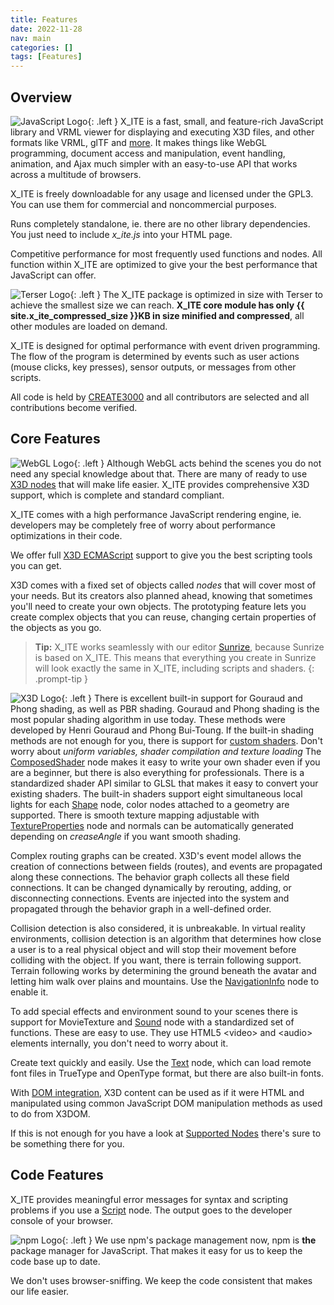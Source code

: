 ```yaml
---
title: Features
date: 2022-11-28
nav: main
categories: []
tags: [Features]
---
```

## Overview

![JavaScript Logo](/assets/img/features/javascript.png){: .left }
X_ITE is a fast, small, and feature-rich JavaScript library and VRML viewer for displaying and executing X3D files, and other formats like VRML, glTF and [more](/x_ite/#supported-file-formats). It makes things like WebGL programming, document access and manipulation, event handling, animation, and Ajax much simpler with an easy-to-use API that works across a multitude of browsers.

X_ITE is freely downloadable for any usage and licensed under the GPL3. You can use them for commercial and noncommercial purposes.

Runs completely standalone, ie. there are no other library dependencies. You just need to include *x_ite.js* into your HTML page.

Competitive performance for most frequently used functions and nodes. All function within X_ITE are optimized to give your the best performance that JavaScript can offer.

![Terser Logo](/assets/img/features/terser.png){: .left }
The X_ITE package is optimized in size with Terser to achieve the smallest size we can reach. **X_ITE core module has only {{ site.x_ite_compressed_size }}KB in size minified and compressed**, all other modules are loaded on demand.

X_ITE is designed for optimal performance with event driven programming. The flow of the program is determined by events such as user actions (mouse clicks, key presses), sensor outputs, or messages from other scripts.

All code is held by [CREATE3000](https://github.com/create3000) and all contributors are selected and all contributions become verified.

## Core Features

![WebGL Logo](/assets/img/features/webgl.png){: .left }
Although WebGL acts behind the scenes you do not need any special knowledge about that. There are many of ready to use [X3D nodes](/x_ite/supported-nodes/) that will make life easier. X_ITE provides comprehensive X3D support, which is complete and standard compliant.

X_ITE comes with a high performance JavaScript rendering engine, ie. developers may be completely free of worry about performance optimizations in their code.

We offer full [X3D ECMAScript](/x_ite/reference/ecmascript-object-and-function-definitions/) support to give you the best scripting tools you can get.

X3D comes with a fixed set of objects called *nodes* that will cover most of your needs. But its creators also planned ahead, knowing that sometimes you'll need to create your own objects. The prototyping feature lets you create complex objects that you can reuse, changing certain properties of the objects as you go.

>**Tip:** X_ITE works seamlessly with our editor [Sunrize](/sunrize/), because Sunrize is based on X_ITE. This means that everything you create in Sunrize will look exactly the same in X_ITE, including scripts and shaders.
{: .prompt-tip }

![X3D Logo](/assets/img/features/x3d.png){: .left }
There is excellent built-in support for Gouraud and Phong shading, as well as PBR shading. Gouraud and Phong shading is the most popular shading algorithm in use today. These methods were developed by Henri Gouraud and Phong Bui-Toung. If the built-in shading methods are not enough for you, there is support for [custom shaders](/x_ite/custom-shaders/). Don't worry about *uniform variables, shader compilation and texture loading* The [ComposedShader](/x_ite/components/shaders/composedshader/) node makes it easy to write your own shader even if you are a beginner, but there is also everything for professionals. There is a standardized shader API similar to GLSL that makes it easy to convert your existing shaders. The built-in shaders support eight simultaneous local lights for each [Shape](/x_ite/components/shape/shape/) node, color nodes attached to a geometry are supported. There is smooth texture mapping adjustable with [TextureProperties](/x_ite/components/texturing/textureproperties/) node and normals can be automatically generated depending on *creaseAngle* if you want smooth shading.

Complex routing graphs can be created. X3D's event model allows the creation of connections between fields (routes), and events are propagated along these connections. The behavior graph collects all these field connections. It can be changed dynamically by rerouting, adding, or disconnecting connections. Events are injected into the system and propagated through the behavior graph in a well-defined order.

Collision detection is also considered, it is unbreakable. In virtual reality environments, collision detection is an algorithm that determines how close a user is to a real physical object and will stop their movement before colliding with the object. If you want, there is terrain following support. Terrain following works by determining the ground beneath the avatar and letting him walk over plains and mountains. Use the [NavigationInfo](/x_ite/components/navigation/navigationinfo/) node to enable it.

To add special effects and environment sound to your scenes there is support for MovieTexture and [Sound](/x_ite/components/sound/sound/) node with a standardized set of functions. These are easy to use. They use HTML5 \<video\> and \<audio\> elements internally, you don't need to worry about it.

Create text quickly and easily. Use the [Text](/x_ite/components/text/text/) node, which can load remote font files in TrueType and OpenType format, but there are also built-in fonts.

With [DOM integration](/x_ite/dom-integration/), X3D content can be used as if it were HTML and manipulated using common JavaScript DOM manipulation methods as used to do from X3DOM.

If this is not enough for you have a look at [Supported Nodes](/x_ite/supported-nodes/) there's sure to be something there for you.

## Code Features

X_ITE provides meaningful error messages for syntax and scripting problems if you use a [Script](/x_ite/components/scripting/script/) node. The output goes to the developer console of your browser.

![npm Logo](/assets/img/features/npm.png){: .left }
We use npm's package management now, npm is **the** package manager for JavaScript. That makes it easy for us to keep the code base up to date.

We don't uses browser-sniffing. We keep the code consistent that makes our life easier.
